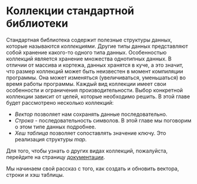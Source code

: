 # Коллекции стандартной библиотеки

Стандартная библиотека содержит полезные структуры данных, которые называются
*коллекциями*. Другие типы данных представляют собой хранение какого-то одного типа
данных. Особенностью коллекций является хранение множества однотипных данных.
В отличии от массива и кортежа, данных хранятся в куче, а это значит, что размер
коллекций может быть неизвестен в момент компиляции программы. Она может изменяться
(увеличиваться, уменьшаться) во время работы программы. Каждый вид коллекции имеет
свои особенности и ограничения производительности. Выбор конкретной коллекции зависит
от целей, которые необходимо решить. В этой главе будет рассмотрено несколько
коллекций:

* *Вектор* позволяет нам сохранять данные последовательно.
* *Строка* - последовательность символов. В этой главе мы поговорим о этом типе данных подробнее.
* *Хеш таблица* позволяет сопоставлять значение ключу. Это реализация структуры *map*.

Для того, чтобы узнать о других видах коллекций, пожалуйста, перейдите на страницу
[документации][collections].

[collections]: https://doc.rust-lang.org/std/collections/index.html

Мы начинаем свой рассказ с того, как создать и обновить вектора, строки и хэш таблицы.
